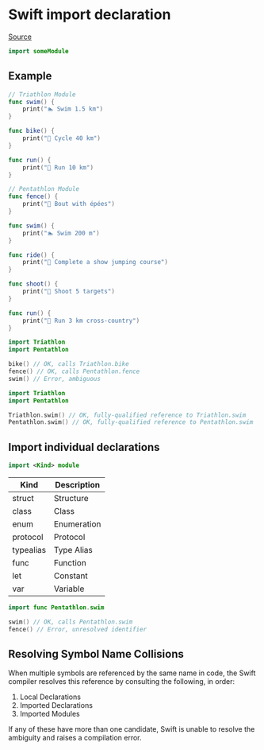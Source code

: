 # Swift import declaration

[Source](https://nshipster.com/import/)

```swift
import someModule
```

## Example

```swift
// Triathlon Module
func swim() {
    print("🏊‍ Swim 1.5 km")
}

func bike() {
    print("🚴 Cycle 40 km")
}

func run() {
    print("🏃‍ Run 10 km")
}
```

```swift
// Pentathlon Module
func fence() {
    print("🤺 Bout with épées")
}

func swim() {
    print("🏊‍ Swim 200 m")
}

func ride() {
    print("🏇 Complete a show jumping course")
}

func shoot() {
    print("🎯 Shoot 5 targets")
}

func run() {
    print("🏃‍ Run 3 km cross-country")
}
```

```swift
import Triathlon
import Pentathlon

bike() // OK, calls Triathlon.bike
fence() // OK, calls Pentathlon.fence
swim() // Error, ambiguous
```

```swift
import Triathlon
import Pentathlon

Triathlon.swim() // OK, fully-qualified reference to Triathlon.swim
Pentathlon.swim() // OK, fully-qualified reference to Pentathlon.swim
```

## Import individual declarations

```swift
import <Kind> module
```

| Kind      | Description |
| --------- | ----------- |
| struct    | Structure   |
| class     | Class       |
| enum      | Enumeration |
| protocol  | Protocol    |
| typealias | Type Alias  |
| func      | Function    |
| let       | Constant    |
| var       | Variable    |

```swift
import func Pentathlon.swim

swim() // OK, calls Pentathlon.swim
fence() // Error, unresolved identifier
```

## Resolving Symbol Name Collisions

When multiple symbols are referenced by the same name in code, the Swift compiler resolves this reference by consulting the following, in order:

1. Local Declarations
1. Imported Declarations
1. Imported Modules

If any of these have more than one candidate, Swift is unable to resolve the ambiguity and raises a compilation error.
